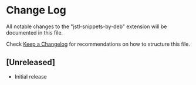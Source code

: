 # Change Log

All notable changes to the "jstl-snippets-by-deb" extension will be documented in this file.

Check [Keep a Changelog](http://keepachangelog.com/) for recommendations on how to structure this file.

## [Unreleased]

- Initial release